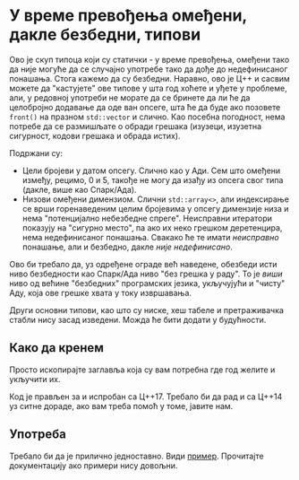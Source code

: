 # У време превођења омеђени, дакле безбедни, типови

Ово је скуп типоца који су статички - у време превођења, омеђени тако да није
могуће да се случајно употребе тако да дође до недефинисаног понашања. Стога
кажемо да су безбедни. Наравно, ово је Ц++ и сасвим можете да "кастујете"
ове типове у шта год хоћете и уђете у проблеме, али, у редовној употреби
не морате да се бринете да ли ће да целобројно додавање да оде ван опсеге,
шта ће да буде ако позовете `front()` на празном `std::vector` и слично.
Као посебна погодност, нема потребе да се размишљате о обради грешака
(изузеци, изузетна сигурност, кодови грешака и обрада истих).

Подржани су:

* Цели бројеви у датом опсегу. Слично као у Ади. Сем што омеђени између, рецимо,
  0 и 5, такође не могу да изађу из опсега свог типа (дакле, више као Спарк/Ада).
* Низови омеђени димензиом. Слични `std::array<>`, али индексирање се врши
  горенаведеним целим бројевима у опсегу димензије низа и нема "потенцијално
  небезбедне спреге". Неисправни итератори показују на "сигурно место", па ако
  их неко грешком деретенцира, нема недефинисаног понашања. Свакако ће те имати
  _неисправно_ понашање, али и безбедно, дакле _није недефинисано_.

Ово би требало да, уз одређене ограде већ наведене, обезбеди исти ниво безбедности
као Спарк/Ада ниво "без грешка у раду". То је _виши_ ниво од већине "безбедних"
програмских језика, укључујући и "чисту" Аду, која ове грешке хвата у току извршавања.

Други основни типови, као што су ниске, хеш табеле и претраживачка стабли нису засад
изведени.  Можда ће бити додати у будућности.

## Како да кренем

Просто ископирајте заглавља која су вам потребна где год желите и укључити их.

Код је прављен за и испробан са Ц++17. Требало би да рад и са Ц++14 уз ситне дораде,
ако вам треба помоћ у томе, јавите нам.

## Употреба

Требало би да је прилично једноставно. Види [пример](bound.t.cpp). Прочитајте
документацију ако примери нису довољни.


